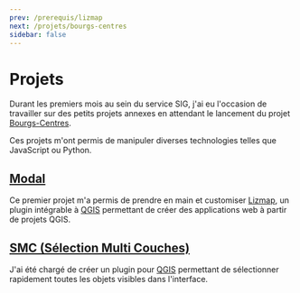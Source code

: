```yaml
---
prev: /prerequis/lizmap
next: /projets/bourgs-centres
sidebar: false
---
```


# Projets

Durant les premiers mois au sein du service SIG, j'ai eu l'occasion de travailler sur des petits projets annexes en attendant le lancement du projet [Bourgs-Centres](/bourgs-centres/).

Ces projets m'ont permis de manipuler diverses technologies telles que JavaScript ou Python.

## [Modal](/projets-annexes/modal)

Ce premier projet m'a permis de prendre en main et customiser [Lizmap](https://3liz.com.lizmap.html), un plugin intégrable à [QGIS](https://qgis.org) permettant de créer des applications web à partir de projets QGIS.

## [SMC (Sélection Multi Couches)](/projets-annexes/smc)

J'ai été chargé de créer un plugin pour [QGIS](https://qgis.org) permettant de sélectionner rapidement toutes les objets visibles dans l'interface.

